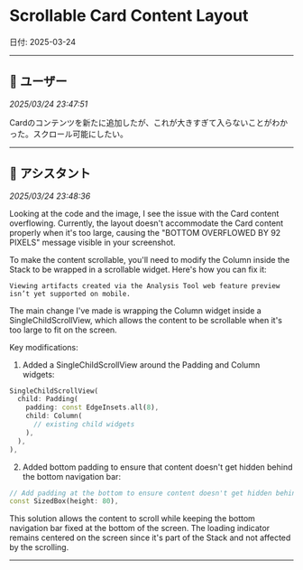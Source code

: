 # Scrollable Card Content Layout

日付: 2025-03-24

---

## 👤 ユーザー
*2025/03/24 23:47:51*

Cardのコンテンツを新たに追加したが、これが大きすぎて入らないことがわかった。スクロール可能にしたい。

---

## 🤖 アシスタント
*2025/03/24 23:48:36*

Looking at the code and the image, I see the issue with the Card content overflowing. Currently, the layout doesn't accommodate the Card content properly when it's too large, causing the "BOTTOM OVERFLOWED BY 92 PIXELS" message visible in your screenshot.

To make the content scrollable, you'll need to modify the Column inside the Stack to be wrapped in a scrollable widget. Here's how you can fix it:
```
Viewing artifacts created via the Analysis Tool web feature preview isn’t yet supported on mobile.
```



The main change I've made is wrapping the Column widget inside a SingleChildScrollView, which allows the content to be scrollable when it's too large to fit on the screen. 

Key modifications:

1. Added a SingleChildScrollView around the Padding and Column widgets:
```dart
SingleChildScrollView(
  child: Padding(
    padding: const EdgeInsets.all(8),
    child: Column(
      // existing child widgets
    ),
  ),
),
```

2. Added bottom padding to ensure that content doesn't get hidden behind the bottom navigation bar:
```dart
// Add padding at the bottom to ensure content doesn't get hidden behind the bottom navigation bar
const SizedBox(height: 80),
```

This solution allows the content to scroll while keeping the bottom navigation bar fixed at the bottom of the screen. The loading indicator remains centered on the screen since it's part of the Stack and not affected by the scrolling.

---
